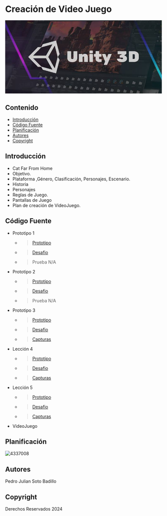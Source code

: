 # Creación de Video Juego
![image alt](https://raw.githubusercontent.com/xJulianxSoto/Indice_repositiry/main/fjzamannart-Unity-3D-aprende-lo-basico-para-empezar-a-crear-juegos.jpg)

## Contenido

- [Introducción](#introducción)
- [Código Fuente](#código-fuente)
- [Planificación](#planificación)
- [Autores](#autores)
- [Copyright](#copyright)


## Introducción

- Cat Far From Home
- Objetivo.
- Plataforma ,Género, Clasificación, Personajes, Escenario.
- Historia
- Personajes
- Reglas de Juego.
- Pantallas de Juego
- Plan de creación de VideoJuego.

## Código Fuente

* Prototipo 1
  * > [Prototipo](https://github.com/xJulianxSoto/Indice_repositiry/tree/fdb82fc23818b0731736b0d67a83d114a0f2a1fa/Actividades_numero_1)
  * > [Desafio](https://github.com/xJulianxSoto/Indice_repositiry/tree/fdb82fc23818b0731736b0d67a83d114a0f2a1fa/Actividades_numero_1)
  * > Prueba N/A
* Prototipo 2
  * > [Prototipo](https://github.com/xJulianxSoto/Indice_repositiry/tree/75863bfa3f832f0086ae685d9e9c11d7df7f0740/Actividades_numero_2)
  * > [Desafio](https://github.com/xJulianxSoto/Indice_repositiry/tree/75863bfa3f832f0086ae685d9e9c11d7df7f0740/Actividades_numero_2)
  * > Prueba N/A
* Prototipo 3 
  * > [Prototipo](https://github.com/xJulianxSoto/Indice_repositiry/tree/6006e73e0d597f034d6aec8d8dd4d2dd8fd88b8e/Actividades_numero_3)
  * > [Desafio](https://github.com/xJulianxSoto/Indice_repositiry/tree/bbf0b098a833c65d8e4bab3ce4a72ca9670c5b31/Actividades_numero_3) 
  * > [Capturas](https://github.com/xJulianxSoto/Indice_repositiry/blob/1f6d0f36786571f3755f8c5f7b5036348fc45223/Actividades_numero_3/Tutorial_3_evidencia.pdf) 
* Lección 4
  * > [Prototipo](https://github.com/xJulianxSoto/Indice_repositiry/tree/9dec18e8f9e2812be9176a1a029ac5d75eecb308/Prototipo_4)
  * > [Desafio](https://github.com/xJulianxSoto/Indice_repositiry/tree/bbf0b098a833c65d8e4bab3ce4a72ca9670c5b31/Prototipo_4) 
  * > [Capturas](https://github.com/xJulianxSoto/Indice_repositiry/tree/9dec18e8f9e2812be9176a1a029ac5d75eecb308/Prototipo_4/Capturas)
* Lección 5 
  * > [Prototipo](https://github.com/xJulianxSoto/Indice_repositiry/tree/b5f5d15ab057316d3396b359ef9aea5d1fe14f9f/Prototipo_5)
  * > [Desafio](https://github.com/xJulianxSoto/Indice_repositiry/tree/bbf0b098a833c65d8e4bab3ce4a72ca9670c5b31/Prototipo_5) 
  * > [Capturas](https://github.com/xJulianxSoto/Indice_repositiry/tree/b5f5d15ab057316d3396b359ef9aea5d1fe14f9f/Prototipo_5/Capturas)
* VideoJuego

## Planificación

![4337008](https://user-images.githubusercontent.com/8560750/195951617-083a7e4d-323d-47b5-8e5e-529ded31bc06.jpg)

## Autores
Pedro Julian Soto Badillo

## Copyright
Derechos Reservados 2024
